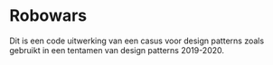 # Robowars

Dit is een code uitwerking van een casus voor design patterns zoals gebruikt in een tentamen van design patterns 2019-2020.
